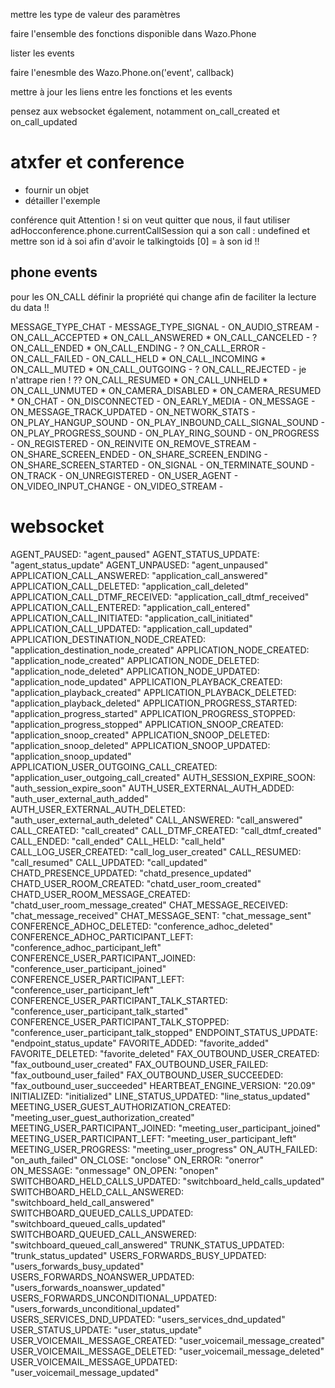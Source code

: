 mettre les type de valeur des paramètres

faire l'ensemble des fonctions disponible dans Wazo.Phone

lister les events

faire l'enesmble des Wazo.Phone.on('event', callback)

mettre à jour les liens entre les fonctions et les events

pensez aux websocket également, notamment on_call_created et on_call_updated



# atxfer et conference

- fournir un objet 
- détailler l'exemple

conférence quit
Attention ! si on veut quitter que nous, il faut utiliser 
adHocconference.phone.currentCallSession qui a son call : undefined
et mettre son id à soi
afin d'avoir le talkingtoids [0] = à son id !!


## phone events

pour les ON_CALL définir la propriété qui change afin de faciliter la lecture du data !!

MESSAGE_TYPE_CHAT -
MESSAGE_TYPE_SIGNAL -
ON_AUDIO_STREAM -
ON_CALL_ACCEPTED *
ON_CALL_ANSWERED *
ON_CALL_CANCELED - ?
ON_CALL_ENDED *
ON_CALL_ENDING - ?
ON_CALL_ERROR -
ON_CALL_FAILED -
ON_CALL_HELD *
ON_CALL_INCOMING *
ON_CALL_MUTED *
ON_CALL_OUTGOING - ?
ON_CALL_REJECTED - je n'attrape rien ! ??
ON_CALL_RESUMED *
ON_CALL_UNHELD *
ON_CALL_UNMUTED *
ON_CAMERA_DISABLED *
ON_CAMERA_RESUMED *
ON_CHAT -
ON_DISCONNECTED -
ON_EARLY_MEDIA -
ON_MESSAGE -
ON_MESSAGE_TRACK_UPDATED -
ON_NETWORK_STATS -
ON_PLAY_HANGUP_SOUND -
ON_PLAY_INBOUND_CALL_SIGNAL_SOUND -
ON_PLAY_PROGRESS_SOUND -
ON_PLAY_RING_SOUND -
ON_PROGRESS -
ON_REGISTERED -
ON_REINVITE
ON_REMOVE_STREAM -
ON_SHARE_SCREEN_ENDED -
ON_SHARE_SCREEN_ENDING -
ON_SHARE_SCREEN_STARTED -
ON_SIGNAL -
ON_TERMINATE_SOUND -
ON_TRACK -
ON_UNREGISTERED -
ON_USER_AGENT -
ON_VIDEO_INPUT_CHANGE -
ON_VIDEO_STREAM -

# websocket

AGENT_PAUSED: "agent_paused"
AGENT_STATUS_UPDATE: "agent_status_update"
AGENT_UNPAUSED: "agent_unpaused"
APPLICATION_CALL_ANSWERED: "application_call_answered"
APPLICATION_CALL_DELETED: "application_call_deleted"
APPLICATION_CALL_DTMF_RECEIVED: "application_call_dtmf_received"
APPLICATION_CALL_ENTERED: "application_call_entered"
APPLICATION_CALL_INITIATED: "application_call_initiated"
APPLICATION_CALL_UPDATED: "application_call_updated"
APPLICATION_DESTINATION_NODE_CREATED: "application_destination_node_created"
APPLICATION_NODE_CREATED: "application_node_created"
APPLICATION_NODE_DELETED: "application_node_deleted"
APPLICATION_NODE_UPDATED: "application_node_updated"
APPLICATION_PLAYBACK_CREATED: "application_playback_created"
APPLICATION_PLAYBACK_DELETED: "application_playback_deleted"
APPLICATION_PROGRESS_STARTED: "application_progress_started"
APPLICATION_PROGRESS_STOPPED: "application_progress_stopped"
APPLICATION_SNOOP_CREATED: "application_snoop_created"
APPLICATION_SNOOP_DELETED: "application_snoop_deleted"
APPLICATION_SNOOP_UPDATED: "application_snoop_updated"
APPLICATION_USER_OUTGOING_CALL_CREATED: "application_user_outgoing_call_created"
AUTH_SESSION_EXPIRE_SOON: "auth_session_expire_soon"
AUTH_USER_EXTERNAL_AUTH_ADDED: "auth_user_external_auth_added"
AUTH_USER_EXTERNAL_AUTH_DELETED: "auth_user_external_auth_deleted"
CALL_ANSWERED: "call_answered"
CALL_CREATED: "call_created"
CALL_DTMF_CREATED: "call_dtmf_created"
CALL_ENDED: "call_ended"
CALL_HELD: "call_held"
CALL_LOG_USER_CREATED: "call_log_user_created"
CALL_RESUMED: "call_resumed"
CALL_UPDATED: "call_updated"
CHATD_PRESENCE_UPDATED: "chatd_presence_updated"
CHATD_USER_ROOM_CREATED: "chatd_user_room_created"
CHATD_USER_ROOM_MESSAGE_CREATED: "chatd_user_room_message_created"
CHAT_MESSAGE_RECEIVED: "chat_message_received"
CHAT_MESSAGE_SENT: "chat_message_sent"
CONFERENCE_ADHOC_DELETED: "conference_adhoc_deleted"
CONFERENCE_ADHOC_PARTICIPANT_LEFT: "conference_adhoc_participant_left"
CONFERENCE_USER_PARTICIPANT_JOINED: "conference_user_participant_joined"
CONFERENCE_USER_PARTICIPANT_LEFT: "conference_user_participant_left"
CONFERENCE_USER_PARTICIPANT_TALK_STARTED: "conference_user_participant_talk_started"
CONFERENCE_USER_PARTICIPANT_TALK_STOPPED: "conference_user_participant_talk_stopped"
ENDPOINT_STATUS_UPDATE: "endpoint_status_update"
FAVORITE_ADDED: "favorite_added"
FAVORITE_DELETED: "favorite_deleted"
FAX_OUTBOUND_USER_CREATED: "fax_outbound_user_created"
FAX_OUTBOUND_USER_FAILED: "fax_outbound_user_failed"
FAX_OUTBOUND_USER_SUCCEEDED: "fax_outbound_user_succeeded"
HEARTBEAT_ENGINE_VERSION: "20.09"
INITIALIZED: "initialized"
LINE_STATUS_UPDATED: "line_status_updated"
MEETING_USER_GUEST_AUTHORIZATION_CREATED: "meeting_user_guest_authorization_created"
MEETING_USER_PARTICIPANT_JOINED: "meeting_user_participant_joined"
MEETING_USER_PARTICIPANT_LEFT: "meeting_user_participant_left"
MEETING_USER_PROGRESS: "meeting_user_progress"
ON_AUTH_FAILED: "on_auth_failed"
ON_CLOSE: "onclose"
ON_ERROR: "onerror"
ON_MESSAGE: "onmessage"
ON_OPEN: "onopen"
SWITCHBOARD_HELD_CALLS_UPDATED: "switchboard_held_calls_updated"
SWITCHBOARD_HELD_CALL_ANSWERED: "switchboard_held_call_answered"
SWITCHBOARD_QUEUED_CALLS_UPDATED: "switchboard_queued_calls_updated"
SWITCHBOARD_QUEUED_CALL_ANSWERED: "switchboard_queued_call_answered"
TRUNK_STATUS_UPDATED: "trunk_status_updated"
USERS_FORWARDS_BUSY_UPDATED: "users_forwards_busy_updated"
USERS_FORWARDS_NOANSWER_UPDATED: "users_forwards_noanswer_updated"
USERS_FORWARDS_UNCONDITIONAL_UPDATED: "users_forwards_unconditional_updated"
USERS_SERVICES_DND_UPDATED: "users_services_dnd_updated"
USER_STATUS_UPDATE: "user_status_update"
USER_VOICEMAIL_MESSAGE_CREATED: "user_voicemail_message_created"
USER_VOICEMAIL_MESSAGE_DELETED: "user_voicemail_message_deleted"
USER_VOICEMAIL_MESSAGE_UPDATED: "user_voicemail_message_updated"
